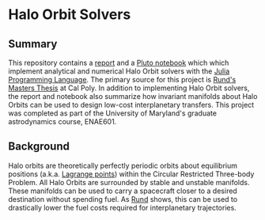 # Halo Orbit Solvers

## Summary
This repository contains a [report](/Report/Carpinelli_Halo_Solvers.pdf) and a 
[Pluto notebook](/Code/Halo%20Orbit%20Solvers.pdf) which which implement
analytical and numerical Halo Orbit solvers with the 
[Julia Programming Language](https://julialang.org). The primary source for this 
project is [Rund's Masters Thesis](https://digitalcommons.calpoly.edu/theses/1853/)
at Cal Poly. In addition to implementing Halo Orbit solvers, the report and notebook
also summarize how invariant manifolds about Halo Orbits can be used to design
low-cost interplanetary transfers. This project was completed as part of the
University of Maryland's graduate astrodynamics course, ENAE601.

## Background
Halo orbits are theoretically perfectly periodic orbits about equilibrium positions (a.k.a. 
[Lagrange points](https://en.wikipedia.org/wiki/Lagrange_point))
within the Circular Restricted Three-body Problem. All Halo Orbits are surrounded by 
stable and unstable manifolds. These manifolds can be used to carry a spacecraft closer
to a desired destination without spending fuel. As [Rund](https://digitalcommons.calpoly.edu/theses/1853/)
shows, this can be used to drastically lower the fuel costs required for interplanetary trajectories.
